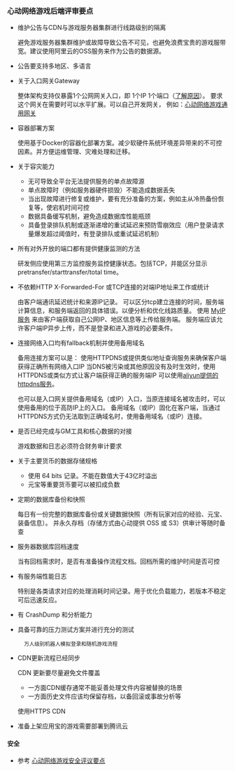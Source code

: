 ### 心动网络游戏后端评审要点

* 维护公告与CDN与游戏服务器集群进行线路级别的隔离

	避免游戏服务器集群维护或故障导致公告不可见，也避免浪费宝贵的游戏服带宽。建议使用阿里云的OSS服务来作为公告的数据源。

* 公告要支持多地区、多语言

* 关于入口网关Gateway

	整体架构支持仅暴露1个公网网关入口，即 1个IP 1个端口（[了解原因](../misc/ddos.md)）。
	要求这个网关在需要时可以水平扩展。可以自己开发网关，
	例如：[心动网络游戏通用网关](https://github.com/xindong/frontd)

* 容器部署方案

	使用基于Docker的容器化部署方案。减少软硬件系统环境差异带来的不可控因素。并方便运维管理、灾难处理和迁移。

* 关于容灾能力

	- 无可导致全平台无法提供服务的单点故障源
	- 单点故障时（例如服务器硬件损毁）不能造成数据丢失
	- 当出现故障进行修复或维护，要有充分准备的方案，例如主从冷热备份恢复等，使宕机时间可控
	- 数据具备缓写机制，避免造成数据库性能瓶颈
	- 具备登录排队机制或逐渐递增的重试延迟来预防雪崩效应（用户登录请求量爆发超过阈值时，有登录排队或重试延迟机制）

* 所有对外开放的端口都有提供健康监测的方法

	研发侧应使用第三方监控服务监控健康状态。包括TCP，并能区分显示 pretransfer/starttransfer/total time。

* 不依赖HTTP X-Forwarded-For 或TCP连接的对端IP地址来工作或统计

	由客户端通讯延迟统计和来源IP记录。
	可以区分tcp建立连接的时间，服务端计算信息，和服务端返回的具体错误。以便分析和优化线路质量。
	使用 [MyIP服务](../services/myip.md) 来由客户端获取自己公网IP、地区信息等上传给服务端。
	服务端应该允许客户端IP异步上传，而不是登录和进入游戏的必要条件。

* 连接网络入口均有fallback机制并使用备用域名

	备用连接方案可以是：
	使用HTTPDNS或提供类似地址查询服务来确保客户端获得正确所有网络入口IP
	当DNS被污染或其他原因没有及时生效时，使用HTTPDNS或类似方式让客户端获得正确的服务端IP
	可以使用[aliyun提供的httpdns服务](https://help.aliyun.com/document_detail/dpa/sdk/RESTful/httpdns.html)。

	也可以是入口网关提供备用域名（或IP）入口，当原连接域名被攻击时，可以使用备用的位于高防IP上的入口。
	备用域名（或IP）固化在客户端，当通过HTTPDNS方式仍无法取到正确域名时，使用备用域名（或IP）连接。

* 是否已经完成与GM工具和核心数据的对接

	游戏数据和日志必须符合财务审计要求

* 关于主要货币的数据存储规格

	- 使用 64 bits 记录。不能在数值大于43亿时溢出
	- 元宝等重要货币要可以被扣成负数

* 定期的数据库备份和快照

	每日有一份完整的数据库备份或关键数据快照（所有玩家对应的经验、元宝、装备信息）。
	并永久存档（存储方式由心动提供 OSS 或 S3）供审计等随时备查

* 服务器数据库回档速度

	当有回档需求时，是否有准备操作流程文档。回档所需的维护时间是否可控

* 有服务端性能日志

	特别是各类请求对应的处理消耗时间记录。用于优化负载能力，若版本不稳定可后迅速反应。

* 有 CrashDump 和分析能力

* 具备可靠的压力测试方案并进行充分的测试

        万人级别机器人模拟登录和随机游戏流程

* CDN更新流程已经同步

	CDN 更新要尽量避免文件覆盖
	- 一方面CDN缓存通常不能妥善处理文件内容被替换的场景
	- 一方面历史文件应该均保留存档，以备回滚或事故分析等

	使用HTTPS CDN

* 准备上架应用宝的游戏需要部署到腾讯云


#### 安全
* 参考 [心动网络游戏安全评议要点](security.md)
